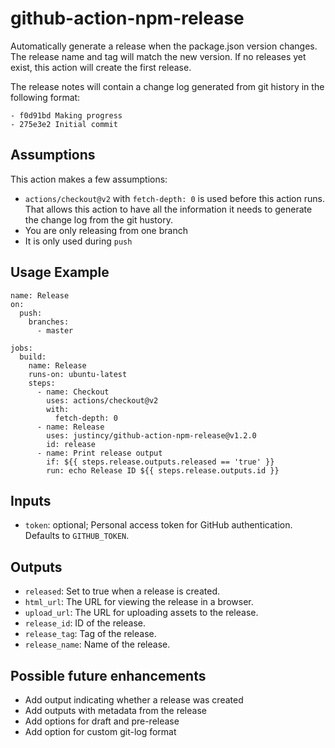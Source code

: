 # github-action-npm-release

Automatically generate a release when the package.json version changes. The release name and tag will match the new version. If no releases yet exist, this action will create the first release.

The release notes will contain a change log generated from git history in the following format:

```
- f0d91bd Making progress
- 275e3e2 Initial commit
```

## Assumptions

This action makes a few assumptions:

* `actions/checkout@v2` with `fetch-depth: 0` is used before this action runs. That allows this action to have all the information it needs to generate the change log from the git hustory.
* You are only releasing from one branch
* It is only used during `push`

## Usage Example

```
name: Release
on:
  push:
    branches:
      - master

jobs:
  build:
    name: Release
    runs-on: ubuntu-latest
    steps:
      - name: Checkout
        uses: actions/checkout@v2
        with:
          fetch-depth: 0
      - name: Release
        uses: justincy/github-action-npm-release@v1.2.0
        id: release
      - name: Print release output
        if: ${{ steps.release.outputs.released == 'true' }}
        run: echo Release ID ${{ steps.release.outputs.id }}
```

## Inputs

* `token`: optional; Personal access token for GitHub authentication. Defaults to `GITHUB_TOKEN`.

## Outputs

* `released`: Set to true when a release is created.
* `html_url`: The URL for viewing the release in a browser.
* `upload_url`: The URL for uploading assets to the release.
* `release_id`: ID of the release.
* `release_tag`: Tag of the release.
* `release_name`: Name of the release.

## Possible future enhancements

* Add output indicating whether a release was created
* Add outputs with metadata from the release
* Add options for draft and pre-release
* Add option for custom git-log format
